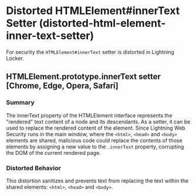 # Distorted HTMLElement#innerText Setter (distorted-html-element-inner-text-setter)

For security the `HTMLElement#innerText` setter is distorted in Lightning Locker.

<!-- START generated embed: @locker/distortion/src/HTMLElement/docs/innerText-setter.md -->
## HTMLElement.prototype.innerText setter [Chrome, Edge, Opera, Safari]

### Summary

The innerText property of the HTMLElement interface represents the "rendered" text content of a node and its descendants. As a setter, it can be used to replace the rendered content of the element. Since Lightning Web Security runs in the main window, where the `<html>`, `<head>` and `<body>` elements are shared, malicious code could replace the contents of those elements by assigning a new value to the `.innerText` property, corrupting the DOM of the current rendered page.  

### Distorted Behavior

This distortion sanitizes and prevents text from replacing the text within the shared elements: `<html>`, `<head>` and `<body>`.
<!-- END generated embed, please keep comment -->
